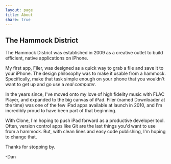 ```yaml
---
layout: page
title: About
share: true
---
```


## The Hammock District

The Hammock District was established in 2009 as a creative outlet to build efficient, native applications on iPhone.

My first app, Filer, was designed as a quick way to grab a file and save it to your iPhone. The design philosophy was to make it usable from a hammock. Specifically, make that task simple enough on your phone that you wouldn't want to get up and go use a _real computer_.

In the years since, I've moved onto my love of high fidelity music with FLAC Player, and expanded to the big canvas of iPad. Filer (named Downloader at the time) was one of the few iPad apps available at launch in 2010, and I'm incredibly proud to have been part of that beginning.

With Clone, I'm hoping to push iPad forward as a productive developer tool. Often, version control apps like Git are the last things you'd want to use from a hammock. But, with clean lines and easy code publishing, I'm hoping to change that.

Thanks for stopping by.

-Dan
